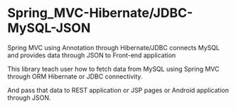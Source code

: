 Spring_MVC-Hibernate/JDBC-MySQL-JSON
===============================

Spring MVC using Annotation through Hibernate/JDBC connects MySQL and provides data through JSON to Front-end application

This library teach user how to fetch data from MySQL using Spring MVC 
through ORM Hibernate or JDBC connectivity.

And pass that data to REST application or JSP pages or Android application through JSON.
